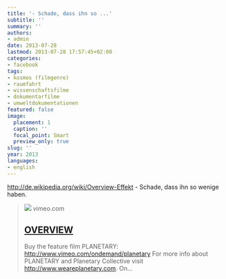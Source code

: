 ```yaml
---
title: '- Schade, dass ihn so ...'
subtitle: ''
summary: ''
authors:
- admin
date: 2013-07-28
lastmod: 2013-07-28 17:57:45+02:00
categories:
- facebook
tags:
- kosmos (filmgenre)
- raumfahrt
- wissenschaftsfilme
- dokumentarfilme
- umweltdokumentationen
featured: false
image:
  placement: 1
  caption: ''
  focal_point: Smart
  preview_only: true
slug: ''
year: 2013
languages:
- english
---
```


http://de.wikipedia.org/wiki/Overview-Effekt - Schade, dass ihn so wenige haben.
> [![](https://i.vimeocdn.com/video/424130492-d4f7b89b408e257d26f9385e1a3cce0b96784fe6833362e857e2702b4adaec5d-d?f=webp)](http://vimeo.com/55073825)
> vimeo.com
> ## [OVERVIEW](http://vimeo.com/55073825)
>
>Buy the feature film PLANETARY: http://www.vimeo.com/ondemand/planetary For more info about PLANETARY and Planetary Collective visit http://www.weareplanetary.com.  On…